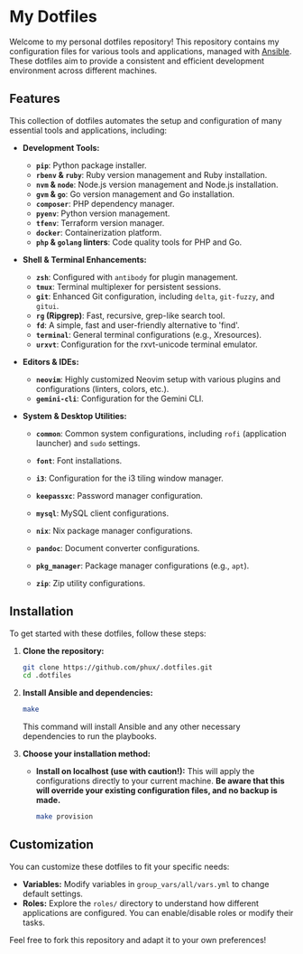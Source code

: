 # My Dotfiles

Welcome to my personal dotfiles repository! This repository contains my configuration files for various tools and applications, managed with [Ansible](https://www.ansible.com/). These dotfiles aim to provide a consistent and efficient development environment across different machines.

## Features

This collection of dotfiles automates the setup and configuration of many essential tools and applications, including:

- **Development Tools:**
    - **`pip`**: Python package installer.
    - **`rbenv` & `ruby`**: Ruby version management and Ruby installation.
    - **`nvm` & `node`**: Node.js version management and Node.js installation.
    - **`gvm` & `go`**: Go version management and Go installation.
    - **`composer`**: PHP dependency manager.
    - **`pyenv`**: Python version management.
    - **`tfenv`**: Terraform version manager.
    - **`docker`**: Containerization platform.
    - **`php` & `golang` linters**: Code quality tools for PHP and Go.

- **Shell & Terminal Enhancements:**
    - **`zsh`**: Configured with `antibody` for plugin management.
    - **`tmux`**: Terminal multiplexer for persistent sessions.
    - **`git`**: Enhanced Git configuration, including `delta`, `git-fuzzy`, and `gitui`.
    - **`rg` (Ripgrep)**: Fast, recursive, grep-like search tool.
    - **`fd`**: A simple, fast and user-friendly alternative to 'find'.
    - **`terminal`**: General terminal configurations (e.g., Xresources).
    - **`urxvt`**: Configuration for the rxvt-unicode terminal emulator.

- **Editors & IDEs:**
    - **`neovim`**: Highly customized Neovim setup with various plugins and configurations (linters, colors, etc.).
    - **`gemini-cli`**: Configuration for the Gemini CLI.

- **System & Desktop Utilities:**
    - **`common`**: Common system configurations, including `rofi` (application launcher) and `sudo` settings.
    - **`font`**: Font installations.
    - **`i3`**: Configuration for the i3 tiling window manager.
    - **`keepassxc`**: Password manager configuration.
    - **`mysql`**: MySQL client configurations.
    - **`nix`**: Nix package manager configurations.
    - **`pandoc`**: Document converter configurations.
    - **`pkg_manager`**: Package manager configurations (e.g., `apt`).
    
    - **`zip`**: Zip utility configurations.

## Installation

To get started with these dotfiles, follow these steps:

1.  **Clone the repository:**

    ```bash
    git clone https://github.com/phux/.dotfiles.git
    cd .dotfiles
    ```

2.  **Install Ansible and dependencies:**

    ```bash
    make
    ```
    This command will install Ansible and any other necessary dependencies to run the playbooks.

3.  **Choose your installation method:**

    

    -   **Install on localhost (use with caution!):**
        This will apply the configurations directly to your current machine. **Be aware that this will override your existing configuration files, and no backup is made.**

        ```bash
        make provision
        ```

## Customization

You can customize these dotfiles to fit your specific needs:

-   **Variables:** Modify variables in `group_vars/all/vars.yml` to change default settings.
-   **Roles:** Explore the `roles/` directory to understand how different applications are configured. You can enable/disable roles or modify their tasks.

Feel free to fork this repository and adapt it to your own preferences!











